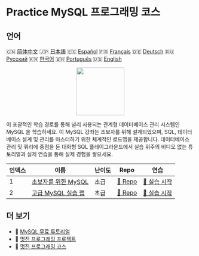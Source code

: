 # Practice MySQL 프로그래밍 코스

## 언어

🇨🇳 [简体中文](README_zh.md) 🇯🇵 [日本語](README_ja.md) 🇪🇸 [Español](README_es.md) 🇫🇷 [Français](README_fr.md) 🇩🇪 [Deutsch](README_de.md) 🇷🇺 [Русский](README_ru.md) 🇰🇷 [한국어](README_ko.md) 🇧🇷 [Português](README_pt.md) 🇺🇸 [English](README.md) 

<div align="center">
<img width="128px" src="https://file.labex.io/path/3JJy1bOBmUoZ.png">
</div>

이 포괄적인 학습 경로를 통해 널리 사용되는 관계형 데이터베이스 관리 시스템인 MySQL 을 학습하세요. 이 MySQL 강좌는 초보자를 위해 설계되었으며, SQL, 데이터베이스 설계 및 관리를 마스터하기 위한 체계적인 로드맵을 제공합니다. 데이터베이스 관리 및 쿼리에 중점을 둔 대화형 SQL 플레이그라운드에서 실습 위주의 비디오 없는 튜토리얼과 실제 연습을 통해 실제 경험을 쌓으세요.

|   인덱스 | 이름                                                                            | 난이도   | Repo                                                                   | 연습                                                                      |
|----------|---------------------------------------------------------------------------------|----------|------------------------------------------------------------------------|---------------------------------------------------------------------------|
|        1 | [초보자를 위한 MySQL](https://labex.io/ko/courses/mysql-for-beginners)          | 초급     | [🔗 Repo](https://github.com/labex-labs/mysql-for-beginners)           | [🚀 실습 시작](https://labex.io/ko/courses/mysql-for-beginners)           |
|        2 | [고급 MySQL 실습 랩](https://labex.io/ko/courses/advanced-mysql-practical-labs) | 초급     | [🔗 Repo](https://github.com/labex-labs/advanced-mysql-practical-labs) | [🚀 실습 시작](https://labex.io/ko/courses/advanced-mysql-practical-labs) |

## 더 보기

- 🔗 [MySQL 무료 튜토리얼](https://github.com/labex-labs/mysql-free-tutorials)
- 🔗 [멋진 프로그래밍 프로젝트](https://github.com/labex-labs/awesome-programming-projects)
- 🔗 [멋진 프로그래밍 코스](https://github.com/labex-labs/awesome-programming-courses)

